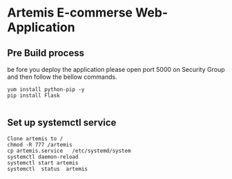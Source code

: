 # Artemis E-commerse Web-Application

## Pre Build process
be fore you  deploy the application please open port 5000 on Security Group and then follow the bellow commands.

```
yum install python-pip -y
pip install Flask


```
## Set up systemctl  service

```
Clone artemis to /
chmod -R 777 /artemis
cp artemis.service   /etc/systemd/system
systemctl daemon-reload
systemctl start artemis
systemctl  status  artemis
```
